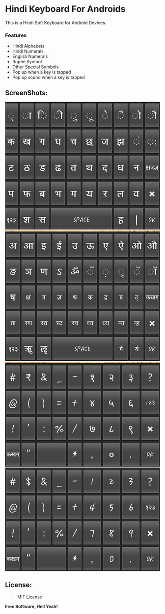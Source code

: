 # Hindi Keyboard For Androids
This is a Hindi Soft Keyboard for Android Devices.
### Features
  - Hindi Alphabets 
  - Hindi Numerals
  - English Numerals
  - Rupee Symbol
  - Other Special Symbols
  - Pop up when a key is tapped
  - Pop up sound when a key is tapped
  
## ScreenShots:
![Alphabets 1](/img/1.png)
![Alphabets 2](/img/2.png)
![Hindi Numerals](/img/3.png)
![English Numerals](/img/4.png)


## License:

> [ MIT License ](https://opensource.org/licenses/MIT)

**Free Software, Hell Yeah!**
